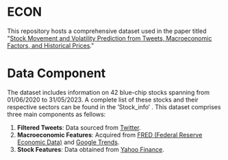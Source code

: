 # ECON 
This repository hosts a comprehensive dataset used in the paper titled "[Stock Movement and Volatility Prediction from Tweets, Macroeconomic Factors, and Historical Prices](https://arxiv.org/abs/2312.03758/)."

# Data Component
The dataset includes information on 42 blue-chip stocks spanning from 01/06/2020 to 31/05/2023. A complete list of these stocks and their respective sectors can be found in the ’Stock_info‘ . This dataset comprises three main components as fellows:

1. **Filtered Tweets**: Data sourced from [Twitter](https://www.twitter.com/).
2. **Macroeconomic Features**: Acquired from [FRED (Federal Reserve Economic Data)](https://fred.stlouisfed.org/) and [Google Trends](https://trends.google.com/).
3. **Stock Features**: Data obtained from [Yahoo Finance](https://finance.yahoo.com/).

